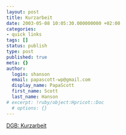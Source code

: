```yaml
---
layout: post
title: Kurzarbeit
date: 2003-05-08 10:05:30.000000000 +02:00
categories:
- quick links
tags: []
status: publish
type: post
published: true
meta: {}
author:
  login: shanson
  email: papascott-wp@gmail.com
  display_name: PapaScott
  first_name: Scott
  last_name: Hanson
# excerpt: !ruby/object:Hpricot::Doc
  # options: {}
---
```

<p><a title="Neues von Kurzarbeit und Kurzarbeitergeld" href="http://www.einblick.dgb.de/archiv/9802/tx980203.htm">DGB: Kurzarbeit</a></p>
